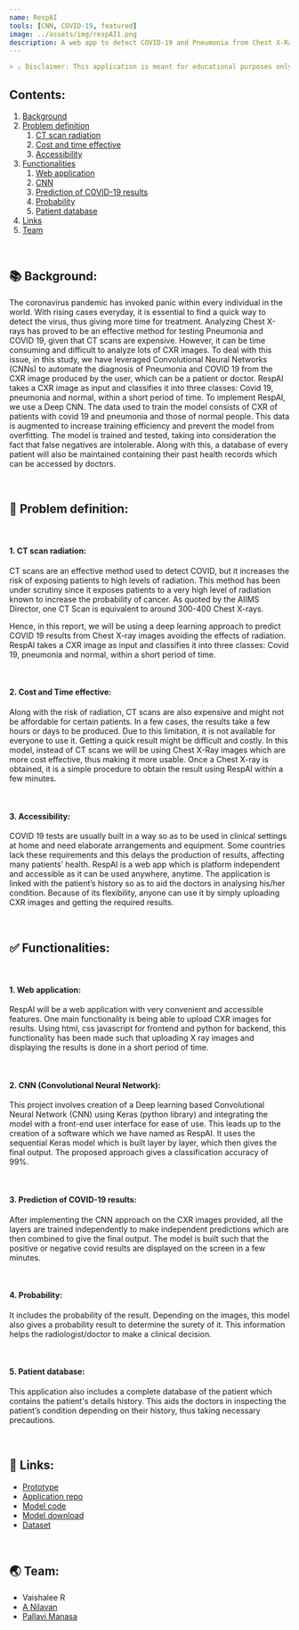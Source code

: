 ```yaml
---
name: RespAI
tools: [CNN, COVID-19, featured]
image: ../assets/img/respAI1.png
description: A web app to detect COVID-19 and Pneumonia from Chest X-Ray images using a Deep Convolutional Neural Network.
---
```


```md
> ⚠ Disclaimer: This application is meant for educational purposes only and should not be used in a real-world context.
```

## Contents:

1. [Background](#background)
2. [Problem definition](#problem)
   1. [CT scan radiation](#ctscan)
   2. [Cost and time effective](#cost)
   3. [Accessibility](#accessibility)
3. [Functionalities](#functionalities)
   1. [Web application](#webapp)
   2. [CNN](#cnn)
   3. [Prediction of COVID-19 results](#results)
   4. [Probability](#probability)
   5. [Patient database](#db)
4. [Links](#links)
5. [Team](#team)

<div class="m-3" id="background">
    <br />
    <h2>📚 Background:</h2>
</div>

The coronavirus pandemic has invoked panic within every individual in the world. With rising cases everyday, it is essential to find a quick way to detect the virus, thus giving more time for treatment. Analyzing Chest X-rays has proved to be an effective method for testing Pneumonia and COVID 19, given that CT scans are expensive. However, it can be time consuming and difficult to analyze lots of CXR images. To deal with this issue, in this study, we have leveraged Convolutional Neural Networks (CNNs) to automate the diagnosis of Pneumonia and COVID 19 from the CXR image produced by the user, which can be a patient or doctor. RespAI takes a CXR image as input and classifies it into three classes: Covid 19, pneumonia and normal, within a short period of time. To implement RespAI, we use a Deep CNN. The data used to train the model consists of CXR of patients with covid 19 and pneumonia and those of normal people. This data is augmented to increase training efficiency and prevent the model from overfitting. The model is trained and tested, taking into consideration the fact that false negatives are intolerable. Along with this, a database of every patient will also be maintained containing their past health records which can be accessed by doctors.

<div class="m-3" id="problem">
    <br />
    <h2>🎯 Problem definition:</h2>
</div>

<div class="m-3" id="ctscan">
    <br />
    <h4>1. CT scan radiation:</h4>
</div>

CT scans are an effective method used to detect COVID, but it increases the risk of exposing patients to high levels of radiation. This method has been under scrutiny since it exposes patients to a very high level of radiation known to increase the probability of cancer. As quoted by the AIIMS Director, one CT Scan is equivalent to around 300-400 Chest X-rays.

Hence, in this report, we will be using a deep learning approach to predict COVID 19 results from Chest X-ray images avoiding the effects of radiation. RespAI takes a CXR image as input and classifies it into three classes: Covid 19, pneumonia and normal, within a short period of time.

<div class="m-3" id="cost">
    <br />
    <h4>2. Cost and Time effective:</h4>
</div>

Along with the risk of radiation, CT scans are also expensive and might not be affordable for certain patients. In a few cases, the results take a few hours or days to be produced. Due to this limitation, it is not available for everyone to use it. Getting a quick result might be difficult and costly.
In this model, instead of CT scans we will be using Chest X-Ray images which are more cost effective, thus making it more usable. Once a Chest X-ray is obtained, it is a simple procedure to obtain the result using RespAI within a few minutes.

<div class="m-3" id="accessibility">
    <br />
    <h4>3. Accessibility:</h4>
</div>

COVID 19 tests are usually built in a way so as to be used in clinical settings at home and need elaborate arrangements and equipment. Some countries lack these requirements and this delays the production of results, affecting many patients’ health.
RespAI is a web app which is platform independent and accessible as it can be used anywhere, anytime. The application is linked with the patient’s history so as to aid the doctors in analysing his/her condition. Because of its flexibility, anyone can use it by simply uploading CXR images and getting the required results.

<div class="m-3" id="functionalities">
    <br />
    <h2>✅ Functionalities:</h2>
</div>

<div class="m-3" id="webapp">
    <br />
    <h4>1. Web application:</h4>
</div>

RespAI will be a web application with very convenient and accessible features. One main functionality is being able to upload CXR images for results. Using html, css javascript for frontend and python for backend, this functionality has been made such that uploading X ray images and displaying the results is done in a short period of time.

<div class="m-3" id="cnn">
    <br />
    <h4>2. CNN (Convolutional Neural Network):</h4>
</div>

This project involves creation of a Deep learning based Convolutional Neural Network (CNN) using Keras (python library) and integrating the model with a front-end user interface for ease of use. This leads up to the creation of a software which we have named as RespAI. It uses the sequential Keras model which is built layer by layer, which then gives the final output. The proposed approach gives a classification accuracy of 99%.

<div class="m-3" id="results">
    <br />
    <h4>3. Prediction of COVID-19 results:</h4>
</div>

After implementing the CNN approach on the CXR images provided, all the layers are trained independently to make independent predictions which are then combined to give the final output. The model is built such that the positive or negative covid results are displayed on the screen in a few minutes.

<div class="m-3" id="probability">
    <br />
    <h4>4. Probability:</h4>
</div>

It includes the probability of the result. Depending on the images, this model also gives a probability result to determine the surety of it. This information helps the radiologist/doctor to make a clinical decision.

<div class="m-3" id="db">
    <br />
    <h4>5. Patient database:</h4>
</div>

This application also includes a complete database of the patient which contains the patient's details history. This aids the doctors in inspecting the patient’s condition depending on their history, thus taking necessary precautions.

<div class="m-3" id="links">
    <br />
    <h2>🚀 Links:</h2>
</div>

- [Prototype](https://respai.herokuapp.com/)
- [Application repo](https://github.com/Nilavan/RespAI)
- [Model code](https://www.kaggle.com/nilavanakilan/respai-cnn-training)
- [Model download](https://github.com/Nilavan/RespAI/releases/tag/model)
- [Dataset](https://www.kaggle.com/nilavanakilan/covid19pneumonia-cxrs)

<div class="m-3" id="team">
    <br />
    <h2>🌏 Team:</h2>
</div>

- Vaishalee R <a class='fab fa-linkedin' data-toggle='tooltip' data-placement='bottom' data-delay='250' href='https://www.linkedin.com/in/nilavan-akilan/'>
- A Nilavan
- Pallavi Manasa <a class='fab fa-linkedin' data-toggle='tooltip' data-placement='bottom' data-delay='250' href='https://www.linkedin.com/in/nilavan-akilan/'>

